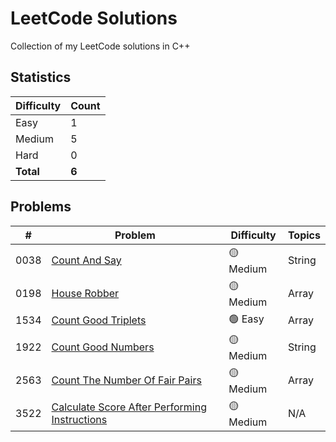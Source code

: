 # LeetCode Solutions

Collection of my LeetCode solutions in C++

## Statistics

| Difficulty | Count |
|------------|-------|
| Easy | 1 |
| Medium | 5 |
| Hard | 0 |
| **Total** | **6** |

## Problems

| # | Problem | Difficulty | Topics |
|---|---------|------------|--------|
| 0038 | [Count And Say](0038-count-and-say/0038-count-and-say.cpp) | 🟡 Medium | String |
| 0198 | [House Robber](0198-house-robber/0198-house-robber.cpp) | 🟡 Medium | Array |
| 1534 | [Count Good Triplets](1534-count-good-triplets/1534-count-good-triplets.cpp) | 🟢 Easy | Array |
| 1922 | [Count Good Numbers](1922-count-good-numbers/1922-count-good-numbers.cpp) | 🟡 Medium | String |
| 2563 | [Count The Number Of Fair Pairs](2563-count-the-number-of-fair-pairs/2563-count-the-number-of-fair-pairs.cpp) | 🟡 Medium | Array |
| 3522 | [Calculate Score After Performing Instructions](3522-calculate-score-after-performing-instructions/3522-calculate-score-after-performing-instructions.cpp) | 🟡 Medium | N/A |
